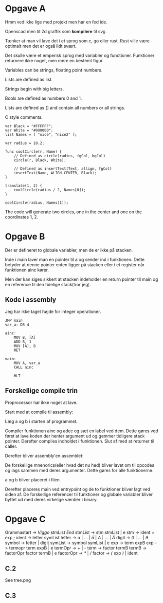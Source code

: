 # Opgave A

Hmm ved ikke lige med projekt men har en fed ide.

Openscad men til 2d graffik som **kompilere** til svg.

Tænker at man vil lave det i et sprog som c, go eller rust. 
Rust ville være optimalt men det er også lidt svært.

Det skulle være et emperisk sprog med variabler og functioner.
Funktioner returnere ikke noget, men mere en bestemt figur.

Variables can be strings, floating point numbers.

Lists are defined as list.

Strings begin with big letters. 

Bools are defined as numbers 0 and 1.

Lists are defined as [] and contain all numbers or all strings.

C style comments.

```
var Black = "#FFFFFF";
var White = "#000000";
list Names = [ "nice", "nice2" ];

var radius = 10.2;

func coolCircle(r, Name) {
	// Defined as circle(radius, fgCol, bgCol)
	circle(r, Black, White);

	// Defined as insertText(Text, allign, fgCol)
	insertText(Name, ALIGN_CENTER, Black);
}

translate(1, 2) {
	coolCircle(radius / 2, Names[0]);
}

coolCircle(radius, Names[1]);
```

The code will generate two circles, one in the center and one on the coordinates 1, 2.

# Opgave B

Der er defineret to globale variabler, men de er ikke på stacken.

Inde i main laver man en pointer til a og sender ind i funktionen.
Dette betyder at denne pointer enten ligger på stacken eller i et register når funktionen ainc kører.

Men der kan siges sikkert at stacken indeholder en return pointer til main og en reference til den tidelige stack(tror jeg).


## Kode i assembly

Jeg har ikke taget højde for integer operationer.

```
JMP main
var_a: DB 4

ainc:
	MOV B, [A]
	ADD B, 1
	MOV [A], B
	RET

main:
	MOV A, var_a
	CALL ainc

	HLT
```

## Forskellige compile trin

Proprocessor har ikke noget at lave.

Start med at compile til assembly:

Læg a og b i starten af programmet.

Compiler funktionen ainc og adec og sæt en label ved dem.
Dette gøres ved først at lave koden der henter argument ud og gemmer tidligere stack pointer.
Derefter compiles indholdet i funktionen.
Slut af med at returner til caller.

Derefter bliver assembly'en assemblet:

De forskellige mnenorics(eller hvad det nu hed) bliver lavet om til opcodes og lags sammen med deres argumenter.
Dette gøres for alle funktionerne.

a og b bliver placeret i filen.

Derefter placeres main ved entrypoint og de to funktioner bliver lagt ved siden af.
De forskellige referencer til funktioner og globale variabler bliver byttet ud med deres virkelige værdier i binary.

# Opgave C

Grammastart -> *Viggo* stmList *End*
stmList -> stm stmList | e
stm -> ident *=* exp *;*
ident -> letter symList
letter -> *a* | ... | *å* | *A* | ... | *Å*
digit -> *0* | ... | *9*
symbol -> letter | digit
symList -> symbol symList | e
exp -> term expB
exp -> termopr term expB | e
termOpr -> *+* | *-*
term -> factor termB
termB -> factorOpr factor termB | e
factorOpr -> _*_ | _/_
factor -> *(* exp *)* | ident

## C.2

See tree.png

## C.3




